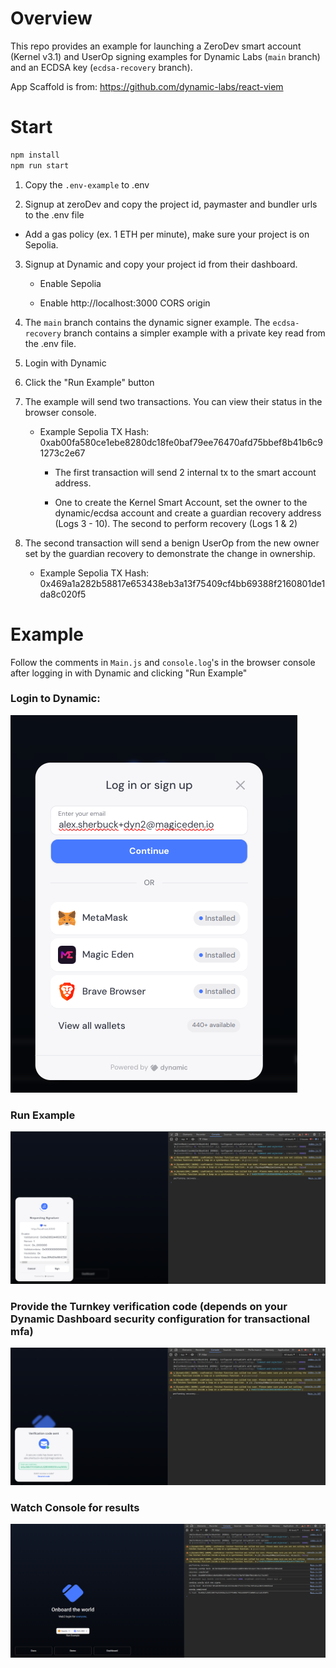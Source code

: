 # Overview

This repo provides an example for launching a ZeroDev smart account (Kernel v3.1) and UserOp signing examples for Dynamic Labs (`main` branch) and an ECDSA key (`ecdsa-recovery` branch).

App Scaffold is from: https://github.com/dynamic-labs/react-viem

# Start

```javascript
npm install
npm run start
```

1. Copy the `.env-example` to .env

2. Signup at zeroDev and copy the project id, paymaster and bundler urls to the .env file

- Add a gas policy (ex. 1 ETH per minute), make sure your project is on Sepolia.

3.  Signup at Dynamic and copy your project id from their dashboard.

    - Enable Sepolia

    - Enable http://localhost:3000 CORS origin

4.  The `main` branch contains the dynamic signer example. The `ecdsa-recovery` branch contains a simpler example with a private key read from the .env file.

5.  Login with Dynamic

6.  Click the "Run Example" button

7.  The example will send two transactions. You can view their status in the browser console.

    - Example Sepolia TX Hash: 0xab00fa580ce1ebe8280dc18fe0baf79ee76470afd75bbef8b41b6c91273c2e67

      - The first transaction will send 2 internal tx to the smart account address.

      - One to create the Kernel Smart Account, set the owner to the dynamic/ecdsa account and create a guardian recovery address (Logs 3 - 10). The second to perform recovery (Logs 1 & 2)

8.  The second transaction will send a benign UserOp from the new owner set by the guardian recovery to demonstrate the change in ownership.

    - Example Sepolia TX Hash: 0x469a1a282b58817e653438eb3a13f75409cf4bb69388f2160801de1da8c020f5

# Example

Follow the comments in `Main.js` and `console.log`'s in the browser console after logging in with Dynamic and clicking "Run Example"

### Login to Dynamic:

![login](https://raw.githubusercontent.com/tenthirtyone/dynamic-zerodev/main/imgs/dynamic1.png)

### Run Example

![run example](https://raw.githubusercontent.com/tenthirtyone/dynamic-zerodev/main/imgs/dynamic2.png)

### Provide the Turnkey verification code (depends on your Dynamic Dashboard security configuration for transactional mfa)

![tx mfa](https://raw.githubusercontent.com/tenthirtyone/dynamic-zerodev/main/imgs/dynamic3.png)

### Watch Console for results

![view results](https://raw.githubusercontent.com/tenthirtyone/dynamic-zerodev/main/imgs/dynamic4.png)
